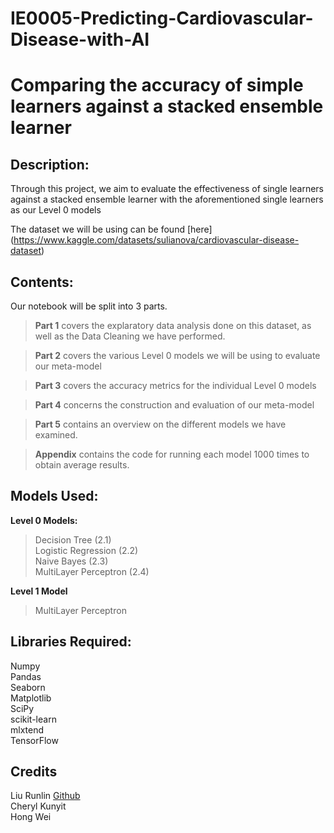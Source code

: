 # IE0005-Predicting-Cardiovascular-Disease-with-AI
# Comparing the accuracy of simple learners against a stacked ensemble learner

## Description:
Through this project, we aim to evaluate the effectiveness of single learners against a stacked ensemble learner with the aforementioned single learners as our Level 0 models


The dataset we will be using can be found [here] (https://www.kaggle.com/datasets/sulianova/cardiovascular-disease-dataset)

## Contents:
Our notebook will be split into 3 parts. 

> **Part 1** covers the explaratory data analysis done on this dataset, as well as the Data Cleaning we have performed.

> **Part 2** covers the various Level 0 models we will be using to evaluate our meta-model

> **Part 3** covers the accuracy metrics for the individual Level 0 models

> **Part 4** concerns the construction and evaluation of our meta-model

> **Part 5** contains an overview on the different models we have examined.

> **Appendix** contains the code for running each model 1000 times to obtain average results.

## Models Used:

**Level 0 Models:** <br>
> Decision Tree (2.1)<br>
> Logistic Regression (2.2)<br>
> Naive Bayes (2.3)<br>
> MultiLayer Perceptron (2.4)<br>

**Level 1 Model**<br>
>MultiLayer Perceptron<br>

## Libraries Required:<br>
Numpy<br>
Pandas<br>
Seaborn<br>
Matplotlib<br>
SciPy<br>
scikit-learn<br>
mlxtend<br>
TensorFlow<br>


## Credits
Liu Runlin [Github](https://github.com/runlinaway) <br>
Cheryl Kunyit <br>
Hong Wei
